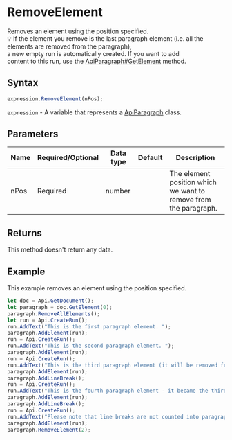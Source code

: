 # RemoveElement

Removes an element using the position specified.\
💡 If the element you remove is the last paragraph element (i.e. all the elements are removed from the paragraph),\
a new empty run is automatically created. If you want to add\
content to this run, use the [ApiParagraph#GetElement](../../ApiParagraph/Methods/GetElement.md) method.

## Syntax

```javascript
expression.RemoveElement(nPos);
```

`expression` - A variable that represents a [ApiParagraph](../ApiParagraph.md) class.

## Parameters

| **Name** | **Required/Optional** | **Data type** | **Default** | **Description** |
| ------------- | ------------- | ------------- | ------------- | ------------- |
| nPos | Required | number |  | The element position which we want to remove from the paragraph. |

## Returns

This method doesn't return any data.

## Example

This example removes an element using the position specified.

```javascript editor-docx
let doc = Api.GetDocument();
let paragraph = doc.GetElement(0);
paragraph.RemoveAllElements();
let run = Api.CreateRun();
run.AddText("This is the first paragraph element. ");
paragraph.AddElement(run);
run = Api.CreateRun();
run.AddText("This is the second paragraph element. ");
paragraph.AddElement(run);
run = Api.CreateRun();
run.AddText("This is the third paragraph element (it will be removed from the paragraph and we will not see it). ");
paragraph.AddElement(run);
paragraph.AddLineBreak();
run = Api.CreateRun();
run.AddText("This is the fourth paragraph element - it became the third, because we removed the previous run from the paragraph. ");
paragraph.AddElement(run);
paragraph.AddLineBreak();
run = Api.CreateRun();
run.AddText("Please note that line breaks are not counted into paragraph elements!");
paragraph.AddElement(run);
paragraph.RemoveElement(2);
```
